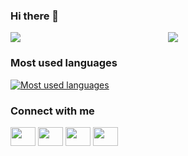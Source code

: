 ### Hi there 👋

<!--
**mezdourcheima/mezdourcheima** is a ✨ _special_ ✨ repository because its `README.md` (this file) appears on your GitHub profile.

Here are some ideas to get you started:

- 🔭 I’m currently working on ... something 
- 🌱 I’m currently learning ...
- 👯 I’m looking to collaborate on ...
- 🤔 I’m looking for help with ...
- 💬 Ask me about ...
- 📫 How to reach me: ...
- 😄 Pronouns: ...
- ⚡ Fun fact: ...
-->

<div align="left" style="display: flex; flex-direction: row;">
  <div style="flex: 1;">
    <img src="https://github-readme-streak-stats.herokuapp.com/?user=mezdourcheima&theme=dark">
  </div>
  <div style="flex: 1;">
    <img src="https://github-readme-stats.vercel.app/api?username=mezdourcheima&show_icons=true&theme=transparent">
  </div>
</div>


### Most used languages

[![Most used languages](https://github-readme-stats.vercel.app/api/top-langs/?username=mezdourcheima)](https://github.com/anuraghazra/github-readme-stats)

### Connect with me 

<p align="left">
<a href="https://twitter.com/Cheima_Mezdour" target="blank"><img align="center" src="https://cdn.jsdelivr.net/npm/simple-icons@3.0.1/icons/twitter.svg" alt="" height="30" width="40" /></a>
<a href="https://www.linkedin.com/in/cheima-mezdour-08240a1bb/" target="blank"><img align="center" src="https://cdn.jsdelivr.net/npm/simple-icons@3.0.1/icons/linkedin.svg" alt="" height="30" width="40" /></a>
<a href="https://medium.com/@cheimamezdour" target="blank"><img align="center" src="https://cdn.jsdelivr.net/npm/simple-icons@3.0.1/icons/meduim.svg" alt="" height="30" width="40" /></a>
<a href="https://www.behance.net/cheimamezdour" target="blank"><img align="center" src="https://cdn.jsdelivr.net/npm/simple-icons@3.0.1/icons/behance.svg" alt="" height="30" width="40" /></a>
</p>
